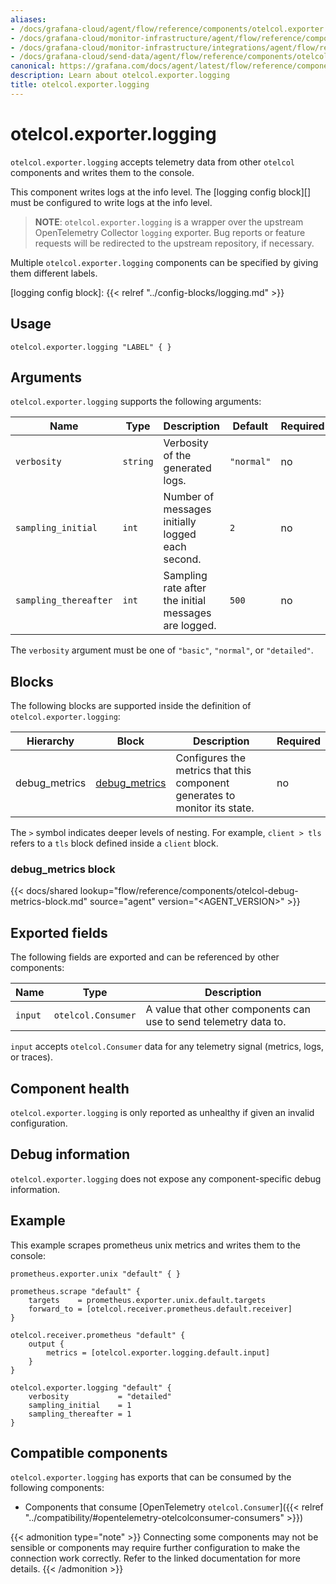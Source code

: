 ```yaml
---
aliases:
- /docs/grafana-cloud/agent/flow/reference/components/otelcol.exporter.logging/
- /docs/grafana-cloud/monitor-infrastructure/agent/flow/reference/components/otelcol.exporter.logging/
- /docs/grafana-cloud/monitor-infrastructure/integrations/agent/flow/reference/components/otelcol.exporter.logging/
- /docs/grafana-cloud/send-data/agent/flow/reference/components/otelcol.exporter.logging/
canonical: https://grafana.com/docs/agent/latest/flow/reference/components/otelcol.exporter.logging/
description: Learn about otelcol.exporter.logging
title: otelcol.exporter.logging
---
```


# otelcol.exporter.logging

`otelcol.exporter.logging` accepts telemetry data from other `otelcol` components
and writes them to the console.

This component writes logs at the info level. The [logging config block][] must be
configured to write logs at the info level.

> **NOTE**: `otelcol.exporter.logging` is a wrapper over the upstream
> OpenTelemetry Collector `logging` exporter. Bug reports or feature requests will
> be redirected to the upstream repository, if necessary.

Multiple `otelcol.exporter.logging` components can be specified by giving them
different labels.

[logging config block]: {{< relref "../config-blocks/logging.md" >}}

## Usage

```river
otelcol.exporter.logging "LABEL" { }
```

## Arguments

`otelcol.exporter.logging` supports the following arguments:

Name | Type | Description | Default | Required
---- | ---- | ----------- | ------- | --------
`verbosity`           | `string` | Verbosity of the generated logs. | `"normal"` | no
`sampling_initial`    | `int`    | Number of messages initially logged each second. | `2` | no
`sampling_thereafter` | `int`    | Sampling rate after the initial messages are logged. | `500` | no

The `verbosity` argument must be one of `"basic"`, `"normal"`, or `"detailed"`.

## Blocks

The following blocks are supported inside the definition of
`otelcol.exporter.logging`:

Hierarchy | Block | Description | Required
--------- | ----- | ----------- | --------
debug_metrics | [debug_metrics][] | Configures the metrics that this component generates to monitor its state. | no

The `>` symbol indicates deeper levels of nesting. For example, `client > tls`
refers to a `tls` block defined inside a `client` block.

[debug_metrics]: #debug_metrics-block

### debug_metrics block

{{< docs/shared lookup="flow/reference/components/otelcol-debug-metrics-block.md" source="agent" version="<AGENT_VERSION>" >}}

## Exported fields

The following fields are exported and can be referenced by other components:

Name | Type | Description
---- | ---- | -----------
`input` | `otelcol.Consumer` | A value that other components can use to send telemetry data to.

`input` accepts `otelcol.Consumer` data for any telemetry signal (metrics,
logs, or traces).

## Component health

`otelcol.exporter.logging` is only reported as unhealthy if given an invalid
configuration.

## Debug information

`otelcol.exporter.logging` does not expose any component-specific debug
information.

## Example

This example scrapes prometheus unix metrics and writes them to the console:

```river
prometheus.exporter.unix "default" { }

prometheus.scrape "default" {
    targets    = prometheus.exporter.unix.default.targets
    forward_to = [otelcol.receiver.prometheus.default.receiver]
}

otelcol.receiver.prometheus "default" {
    output {
        metrics = [otelcol.exporter.logging.default.input]
    }
}

otelcol.exporter.logging "default" {
    verbosity           = "detailed"
    sampling_initial    = 1
    sampling_thereafter = 1
}
```
<!-- START GENERATED COMPATIBLE COMPONENTS -->

## Compatible components

`otelcol.exporter.logging` has exports that can be consumed by the following components:

- Components that consume [OpenTelemetry `otelcol.Consumer`]({{< relref "../compatibility/#opentelemetry-otelcolconsumer-consumers" >}})

{{< admonition type="note" >}}
Connecting some components may not be sensible or components may require further configuration to make the connection work correctly.
Refer to the linked documentation for more details.
{{< /admonition >}}

<!-- END GENERATED COMPATIBLE COMPONENTS -->